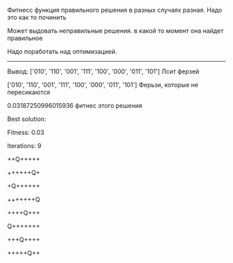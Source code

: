 Фитнесс функция правильного решения в разных случаях разная. Надо это как то починить

Может выдовать неправильные решения. в какой то момент она найдет правильное

Надо поработать над оптимизацией.

-----------------------------------------------

Вывод:
['010', '110', '001', '111', '100', '000', '011', '101'] Лсит ферзей

['010', '110', '001', '111', '100', '000', '011', '101'] Ферьзи, которые не пересикаются

0.03187250996015936 фитнес этого решения

Best solution:

Fitness: 0.03

Iterations: 9

++Q+++++

++++++Q+

+Q++++++

+++++++Q

++++Q+++

Q+++++++

+++Q++++

+++++Q++

